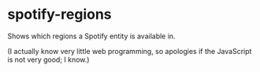 # spotify-regions
Shows which regions a Spotify entity is available in. 

(I actually know very little web programming, so apologies if the JavaScript is not very good; I know.)
